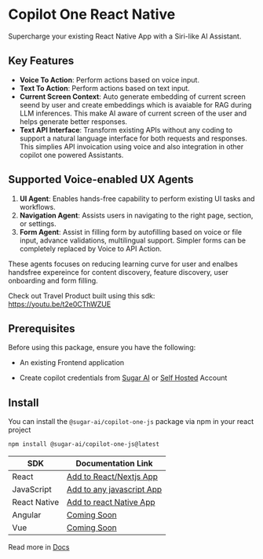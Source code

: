 # Copilot One React Native

Supercharge your existing React Native App with a Siri-like AI Assistant.

## Key Features

- **Voice To Action**: Perform actions based on voice input.
- **Text To Action**: Perform actions based on text input.
- **Current Screen Context**: Auto generate embedding of current screen seend by user and create embeddings which is avaiable for RAG during LLM inferences. This make AI aware of current screen of the user and helps generate better responses.
- **Text API Interface**: Transform existing APIs without any coding to support a natural language interface for both requests and responses. This simplies API invoication using voice and also integration in other copilot one powered Assistants.

## Supported Voice-enabled UX Agents

1. **UI Agent**: Enables hands-free capability to perform existing UI tasks and workflows.
2. **Navigation Agent**: Assists users in navigating to the right page, section, or settings.
3. **Form Agent**: Assist in filling form by autofilling based on voice or file input, advance validations, multilingual support. Simpler forms can be completely replaced by Voice to API Action.

These agents focuses on reducing learning curve for user and enalbes handsfree expereince for content discovery, feature discovery, user onboarding and form filling.

Check out Travel Product built using this sdk: https://youtu.be/t2e0CThWZUE

## Prerequisites

Before using this package, ensure you have the following:

- An existing Frontend application

- Create copilot credentials from [Sugar AI](https://play.sugarcaneai.dev) or [Self Hosted](https://github.com/SugarAI-HQ/CopilotOne/tree/develop/apps/factory) Account

## Install

You can install the `@sugar-ai/copilot-one-js` package via npm in your react project


```bash
npm install @sugar-ai/copilot-one-js@latest
```

| SDK      | Documentation Link                             |
|-------------------|-------------------------------------------------|
| React             | [Add to React/Nextjs App](https://docs.sugarai.dev/integrations/1_react/) |
| JavaScript        | [Add to any javascript App](https://docs.sugarai.dev/integrations/0_js/) |
| React Native      | [Add to react Native App](https://docs.sugarai.dev/integrations/2_react_native/) |
| Angular           | [Coming Soon](https://docs.sugarai.dev/integrations/3_angular/) |
| Vue               | [Coming Soon](https://docs.sugarai.dev/integrations/4_vue/) |



Read more in [Docs](https://docs.sugarai.dev)